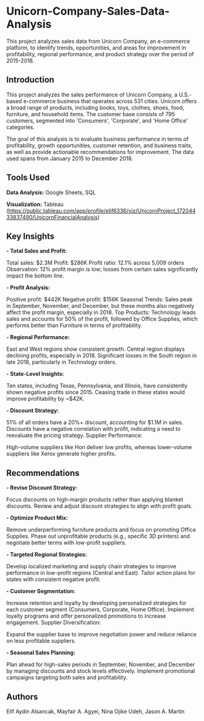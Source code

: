 # Unicorn-Company-Sales-Data-Analysis
This project analyzes sales data from Unicorn Company, an e-commerce platform, to identify trends, opportunities, and areas for improvement in profitability, regional performance, and product strategy over the period of 2015-2018.
## Introduction
This project analyzes the sales performance of Unicorn Company, a U.S.-based e-commerce business that operates across 531 cities. Unicorn offers a broad range of products, including books, toys, clothes, shoes, food, furniture, and household items. The customer base consists of 795 customers, segmented into 'Consumers', 'Corporate', and 'Home Office' categories.

The goal of this analysis is to evaluate business performance in terms of profitability, growth opportunities, customer retention, and business traits, as well as provide actionable recommendations for improvement. The data used spans from January 2015 to December 2018.

## Tools Used

**Data Analysis:** Google Sheets, SQL

**Visualization:** Tableau (https://public.tableau.com/app/profile/elif6336/viz/UnicornProject_17204433837490/UnicornFinancialAnalysis)

## Key Insights
**- Total Sales and Profit:**

Total sales: $2.3M
Profit: $286K
Profit ratio: 12.1% across 5,009 orders
Observation: 12% profit margin is low; losses from certain sales significantly impact the bottom line.

**- Profit Analysis:**

Positive profit: $442K
Negative profit: $156K
Seasonal Trends: Sales peak in September, November, and December, but these months also negatively affect the profit margin, especially in 2018.
Top Products: Technology leads sales and accounts for 50% of the profit, followed by Office Supplies, which performs better than Furniture in terms of profitability.

**- Regional Performance:**

East and West regions show consistent growth.
Central region displays declining profits, especially in 2018.
Significant losses in the South region in late 2018, particularly in Technology orders.

**- State-Level Insights:**

Ten states, including Texas, Pennsylvania, and Illinois, have consistently shown negative profits since 2015.
Ceasing trade in these states would improve profitability by ~$42K.

**- Discount Strategy:**

51% of all orders have a 20%+ discount, accounting for $1.1M in sales.
Discounts have a negative correlation with profit, indicating a need to reevaluate the pricing strategy.
Supplier Performance:

High-volume suppliers like Hon deliver low profits, whereas lower-volume suppliers like Xerox generate higher profits.

## Recommendations

**- Revise Discount Strategy:**

Focus discounts on high-margin products rather than applying blanket discounts.
Review and adjust discount strategies to align with profit goals.

**- Optimize Product Mix:**

Remove underperforming furniture products and focus on promoting Office Supplies.
Phase out unprofitable products (e.g., specific 3D printers) and negotiate better terms with low-profit suppliers.

**- Targeted Regional Strategies:**

Develop localized marketing and supply chain strategies to improve performance in low-profit regions (Central and East).
Tailor action plans for states with consistent negative profit.

**- Customer Segmentation:**

Increase retention and loyalty by developing personalized strategies for each customer segment (Consumers, Corporate, Home Office).
Implement loyalty programs and offer personalized promotions to increase engagement.
Supplier Diversification:

Expand the supplier base to improve negotiation power and reduce reliance on less profitable suppliers.

**- Seasonal Sales Planning:**

Plan ahead for high-sales periods in September, November, and December by managing discounts and stock levels effectively.
Implement promotional campaigns targeting both sales and profitability.

## Authors

Elif Aydin Alsancak, 
Mayfair A. Agyei,
Nina Ojike Udeh, 
Jason A. Martin
